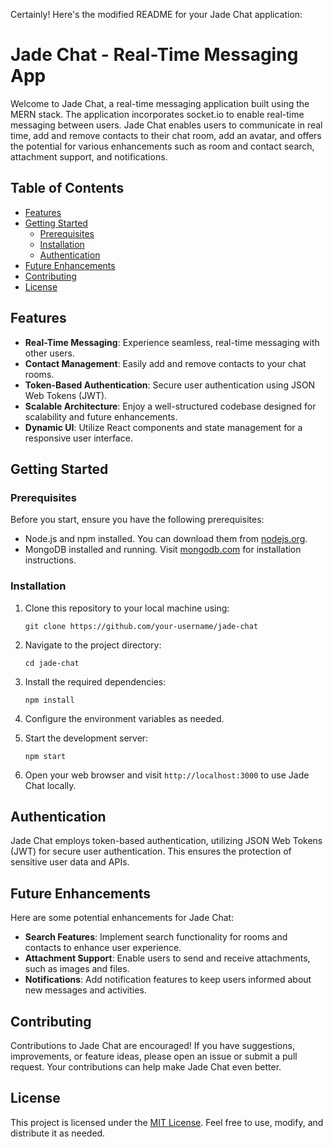 Certainly! Here's the modified README for your Jade Chat application:

# Jade Chat - Real-Time Messaging App

Welcome to Jade Chat, a real-time messaging application built using the MERN stack. The application incorporates socket.io to enable real-time messaging between users. Jade Chat enables users to communicate in real time, add and remove contacts to their chat room, add an avatar, and offers the potential for various enhancements such as room and contact search, attachment support, and notifications.

## Table of Contents

-   [Features](#features)
-   [Getting Started](#getting-started)
    -   [Prerequisites](#prerequisites)
    -   [Installation](#installation)
    -   [Authentication](#authentication)
-   [Future Enhancements](#future-enhancements)
-   [Contributing](#contributing)
-   [License](#license)

## Features

-   **Real-Time Messaging**: Experience seamless, real-time messaging with other users.
-   **Contact Management**: Easily add and remove contacts to your chat rooms.
-   **Token-Based Authentication**: Secure user authentication using JSON Web Tokens (JWT).
-   **Scalable Architecture**: Enjoy a well-structured codebase designed for scalability and future enhancements.
-   **Dynamic UI**: Utilize React components and state management for a responsive user interface.

## Getting Started

### Prerequisites

Before you start, ensure you have the following prerequisites:

-   Node.js and npm installed. You can download them from [nodejs.org](https://nodejs.org/).
-   MongoDB installed and running. Visit [mongodb.com](https://www.mongodb.com/) for installation instructions.

### Installation

1. Clone this repository to your local machine using:

    ```
    git clone https://github.com/your-username/jade-chat
    ```

2. Navigate to the project directory:

    ```
    cd jade-chat
    ```

3. Install the required dependencies:

    ```
    npm install
    ```

4. Configure the environment variables as needed.

5. Start the development server:

    ```
    npm start
    ```

6. Open your web browser and visit `http://localhost:3000` to use Jade Chat locally.

## Authentication

Jade Chat employs token-based authentication, utilizing JSON Web Tokens (JWT) for secure user authentication. This ensures the protection of sensitive user data and APIs.

## Future Enhancements

Here are some potential enhancements for Jade Chat:

-   **Search Features**: Implement search functionality for rooms and contacts to enhance user experience.
-   **Attachment Support**: Enable users to send and receive attachments, such as images and files.
-   **Notifications**: Add notification features to keep users informed about new messages and activities.

## Contributing

Contributions to Jade Chat are encouraged! If you have suggestions, improvements, or feature ideas, please open an issue or submit a pull request. Your contributions can help make Jade Chat even better.

## License

This project is licensed under the [MIT License](LICENSE). Feel free to use, modify, and distribute it as needed.
